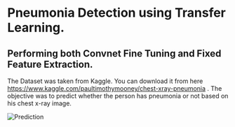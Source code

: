 # Pneumonia Detection using Transfer Learning.
## Performing both Convnet Fine Tuning and Fixed Feature Extraction.

The Dataset was taken from Kaggle. You can download it from here https://www.kaggle.com/paultimothymooney/chest-xray-pneumonia .
The objective was to predict whether the person has pneumonia or not based on his chest x-ray image.


![Prediction](https://user-images.githubusercontent.com/40026126/72044146-0916c280-32d9-11ea-94a1-5b6f521d524f.PNG)
